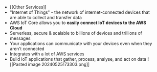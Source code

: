 - [[Other Services]]
- "Internet of Things" - the network of internet-connected devices that are able to collect and transfer data
- AWS IoT Core allows you to **easily connect IoT devices to the AWS Cloud**
- Serverless, secure & scalable to billions of devices and trillions of messages
- Your applications can communicate with your devices even when they aren't connected
- Integrates with a lot of AWS services
- Build IoT applications that gather, process, analyse, and act on data
![[Pasted image 20240525173303.png]]
